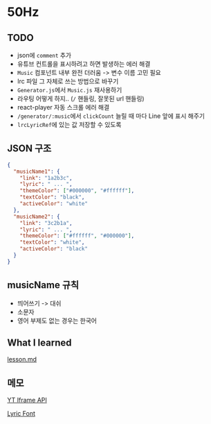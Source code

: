 # 50Hz

## TODO

- json에 `comment` 추가
- 유튜브 컨트롤을 표시하려고 하면 발생하는 에러 해결
- `Music` 컴포넌트 내부 완전 더러움 -> 변수 이름 고민 필요
- lrc 파일 그 자체로 쓰는 방법으로 바꾸기
- `Generator.js`에서 `Music.js` 재사용하기
- 라우팅 어떻게 하지.. (`/` 핸들링, 잘못된 url 핸들링)
- react-player 자동 스크롤 에러 해결
- `/generator/:music`에서 `clickCount` 늘릴 때 마다 Line 앞에 표시 해주기
- `lrcLyricRef`에 있는 값 저장할 수 있도록

## JSON 구조

```json
{
  "musicName1": {
    "link": "1a2b3c",
    "lyric": " ... ",
    "themeColor": ["#000000", "#ffffff"],
    "textColor": "black",
    "activeColor": "white"
  },
  "musicName2": {
    "link": "3c2b1a",
    "lyric": " ... ",
    "themeColor": ["#ffffff", "#000000"],
    "textColor": "white",
    "activeColor": "black"
  }
}
```

## musicName 규칙

- 띄어쓰기 -> 대쉬
- 소문자
- 영어 부제도 없는 경우는 한국어

## What I learned

[lesson.md](./lesson.md)

## 메모

[YT Iframe API](https://developers.google.com/youtube/iframe_api_reference?hl=ko)

[Lyric Font](https://fonts.google.com/specimen/Nanum+Myeongjo?query=Nanum)
